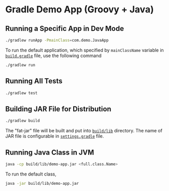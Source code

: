 # Gradle Demo App (Groovy + Java)

## Running a Specific App in Dev Mode

```bash
./gradlew runApp -PmainClass=com.demo.JavaApp
```

To run the default application, which specified by `mainClassName` variable in [`build.gradle`](./build.gradle) file,
use the following command

```bash
./gradlew run
```

## Running All Tests

```bash
./gradlew test
```

## Building JAR File for Distribution

```bash
./gradlew build
```

The "fat-jar" file will be built and put into [`build/lib`](./build/lib/) directory. The name of JAR file is configurable in [`settings.gradle`](./settings.gradle) file.

## Running Java Class in JVM

```bash
java -cp build/lib/demo-app.jar <full.class.Name>
```

To run the default class,

```bash
java -jar build/lib/demo-app.jar
```
